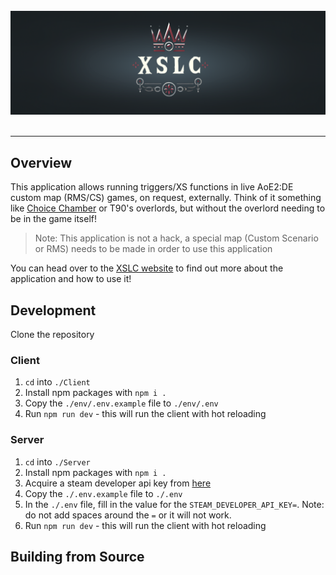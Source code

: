 
<div align="center">
<br>
<img src="./mkdocs/docs/imgs/xslc_logo_wide.png" alt="XSLC logo">
<br>
<br>
</div>

---

## Overview

This application allows running triggers/XS functions in live AoE2:DE custom map (RMS/CS) games, on request, externally. Think of it something like [Choice Chamber](https://store.steampowered.com/app/359960/Choice_Chamber/) or T90's overlords, but without the overlord needing to be in the game itself!

> Note: This application is not a hack, a special map (Custom Scenario or RMS) needs to be made in order to use this application

You can head over to the [XSLC website](https://xslc.de/) to find out more about the application and how to use it!

## Development

Clone the repository

### Client

1. `cd` into `./Client`
2. Install npm packages with `npm i .`
3. Copy the `./env/.env.example` file to `./env/.env`
4. Run `npm run dev` - this will run the client with hot reloading

### Server

1. `cd` into `./Server` 
2. Install npm packages with `npm i .`
3. Acquire a steam developer api key from [here](https://steamcommunity.com/dev/apikey)
4. Copy the `./.env.example` file to `./.env`
5. In the `./.env` file, fill in the value for the `STEAM_DEVELOPER_API_KEY=`. Note: do not add spaces around the `=` or it will not work.
6. Run `npm run dev` - this will run the client with hot reloading

## Building from Source

[//]: # (TODO:@MrKirby)